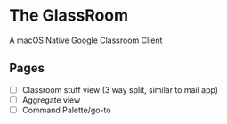# The GlassRoom
A macOS Native Google Classroom Client

## Pages
 - [ ] Classroom stuff view (3 way split, similar to mail app)
 - [ ] Aggregate view
 - [ ] Command Palette/go-to
